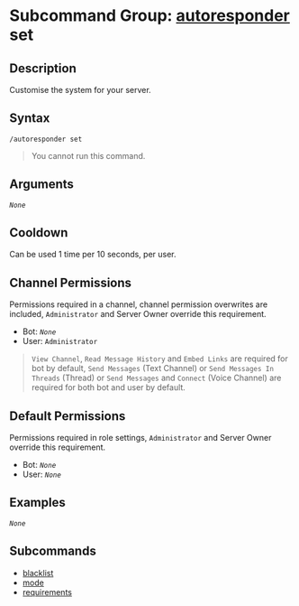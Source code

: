 # Subcommand Group: [autoresponder](../autoresponder.md) set

## Description

Customise the system for your server.

## Syntax

```
/autoresponder set
```

> You cannot run this command.

## Arguments

*`None`*

## Cooldown

Can be used 1 time per 10 seconds, per user.

## Channel Permissions

Permissions required in a channel, channel permission overwrites are included, `Administrator` and Server Owner override this requirement.

- Bot: *`None`*
- User: `Administrator`

> `View Channel`, `Read Message History` and `Embed Links` are required for bot by default, `Send Messages` (Text Channel) or `Send Messages In Threads` (Thread) or `Send Messages` and `Connect` (Voice Channel) are required for both bot and user by default.

## Default Permissions

Permissions required in role settings, `Administrator` and Server Owner override this requirement.

- Bot: *`None`*
- User: *`None`*

## Examples

*`None`*

## Subcommands

- [blacklist](./blacklist.md)
- [mode](./mode.md)
- [requirements](./requirements.md)
